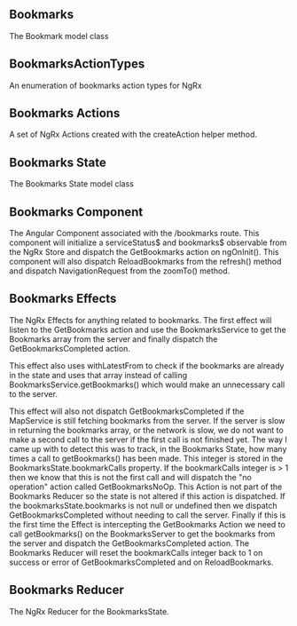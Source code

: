 ## Bookmarks

The Bookmark model class

## BookmarksActionTypes

An enumeration of bookmarks action types for NgRx

## Bookmarks Actions

A set of NgRx Actions created with the createAction helper method.

## Bookmarks State

The Bookmarks State model class

## Bookmarks Component 

The Angular Component associated with the /bookmarks route. This component will initialize a serviceStatus$ and bookmarks$ observable from the NgRx Store and dispatch the GetBookmarks action on ngOnInit(). This component will also dispatch ReloadBookmarks from the refresh() method and dispatch NavigationRequest from the zoomTo() method. 

## Bookmarks Effects

The NgRx Effects for anything related to bookmarks. The first effect will listen to the GetBookmarks action and use the BookmarksService to get the Bookmarks array from the server and finally dispatch the GetBookmarksCompleted action. 

This effect also uses withLatestFrom to check if the bookmarks are already in the state and uses that array instead of calling BookmarksService.getBookmarks() which would make an unnecessary call to the server. 

This effect will also not dispatch GetBookmarksCompleted if the MapService is still fetching bookmarks from the server. If the server is slow in returning the bookmarks array, or the network is slow, we do not want to make a second call to the server if the first call is not finished yet. The way I came up with to detect this was to track, in the Bookmarks State, how many times a call to getBookmarks() has been made. This integer is stored in the BookmarksState.bookmarkCalls property. If the bookmarkCalls integer is > 1 then we know that this is not the first call and will dispatch the "no operation" action called GetBookmarksNoOp. This Action is not part of the Bookmarks Reducer so the state is not altered if this action is dispatched. If the bookmarksState.bookmarks is not null or undefined then we dispatch GetBookmarksCompleted without needing to call the server. Finally if this is the first time the Effect is intercepting the GetBookmarks Action we need to call getBookmarks() on the BookmarksServer to get the bookmarks from the server and dispatch the GetBookmarksCompleted action. The Bookmarks Reducer will reset the bookmarkCalls integer back to 1 on success or error of GetBookmarksCompleted and on ReloadBookmarks. 

## Bookmarks Reducer

The NgRx Reducer for the BookmarksState.
